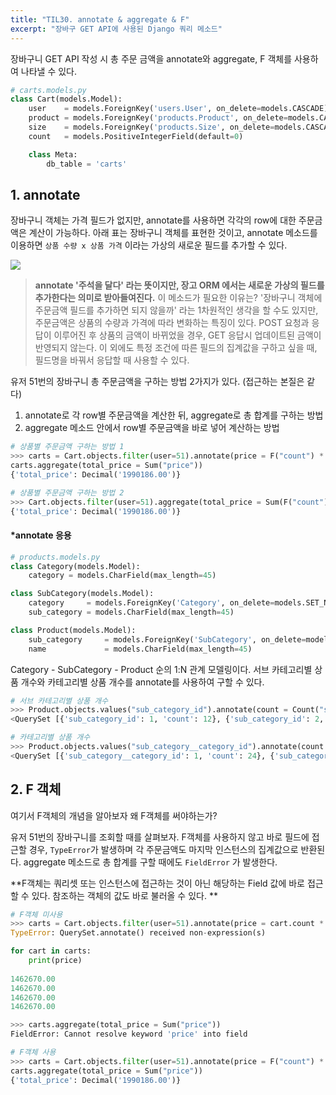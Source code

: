 ```yaml
---
title: "TIL30. annotate & aggregate & F"
excerpt: "장바구 GET API에 사용된 Django 쿼리 메소드"
---
```


장바구니 GET API 작성 시 총 주문 금액을 annotate와 aggregate, F 객체를 사용하여 나타낼 수 있다.


``` python
# carts.models.py
class Cart(models.Model):
    user    = models.ForeignKey('users.User', on_delete=models.CASCADE)
    product = models.ForeignKey('products.Product', on_delete=models.CASCADE)
    size    = models.ForeignKey('products.Size', on_delete=models.CASCADE)
    count   = models.PositiveIntegerField(default=0)

    class Meta:
        db_table = 'carts'
```

## 1. annotate
장바구니 객체는 가격 필드가 없지만, annotate를 사용하면 각각의 row에 대한 주문금액은 계산이 가능하다. 아래 표는 장바구니 객체를 표현한 것이고, annotate 메소드를 이용하면 `상품 수량 x 상품 가격` 이라는 가상의 새로운 필드를 추가할 수 있다.

<img src="https://images.velog.io/images/byoungju1012/post/b6c0c267-fcd9-47cc-8ae2-d68d2664babe/%E1%84%89%E1%85%B3%E1%84%8F%E1%85%B3%E1%84%85%E1%85%B5%E1%86%AB%E1%84%89%E1%85%A3%E1%86%BA%202021-08-09%20%E1%84%8B%E1%85%A9%E1%84%92%E1%85%AE%209.08.11.png">


> **annotate
'주석을 달다' 라는 뜻이지만, 장고 ORM 에서는 새로운 가상의 필드를 추가한다는 의미로 받아들여진다.**
이 메소드가 필요한 이유는?
'장바구니 객체에 주문금액 필드를 추가하면 되지 않을까' 라는 1차원적인 생각을 할 수도 있지만, 주문금액은 상품의 수량과 가격에 따라 변화하는 특징이 있다. POST 요청과 응답이 이루어진 후 상품의 금액이 바뀌었을 경우, GET 응답시 업데이트된 금액이 반영되지 않는다. 
이 외에도 특정 조건에 따른 필드의 집계값을 구하고 싶을 때, 필드명을 바꿔서 응답할 때 사용할 수 있다.

유저 51번의 장바구니 총 주문금액을 구하는 방법 2가지가 있다. (접근하는 본질은 같다)
1) annotate로 각 row별 주문금액을 계산한 뒤, aggregate로 총 합계를 구하는 방법
2) aggregate 메소드 안에서 row별 주문금액을 바로 넣어 계산하는 방법
```python
# 상품별 주문금액 구하는 방법 1
>>> carts = Cart.objects.filter(user=51).annotate(price = F("count") * F("product__price"))
carts.aggregate(total_price = Sum("price"))
{'total_price': Decimal('1990186.00')}

# 상품별 주문금액 구하는 방법 2
>>> Cart.objects.filter(user=51).aggregate(total_price = Sum(F("count")*F("product__price")))
{'total_price': Decimal('1990186.00')}
```

#### *annotate 응용

```python
# products.models.py
class Category(models.Model):
    category = models.CharField(max_length=45)

class SubCategory(models.Model):
    category     = models.ForeignKey('Category', on_delete=models.SET_NULL, null=True)
    sub_category = models.CharField(max_length=45)

class Product(models.Model):
    sub_category     = models.ForeignKey('SubCategory', on_delete=models.SET_NULL, null=True)
    name             = models.CharField(max_length=45)

```
Category - SubCategory - Product 순의 1:N 관계 모델링이다.
서브 카테고리별 상품 개수와 카테고리별 상품 개수를 annotate를 사용하여 구할 수 있다.

```python
# 서브 카테고리별 상품 개수
>>> Product.objects.values("sub_category_id").annotate(count = Count("sub_category"))
<QuerySet [{'sub_category_id': 1, 'count': 12}, {'sub_category_id': 2, 'count': 12}, {'sub_category_id': 3, 'count': 10}, {'sub_category_id': 4, 'count': 10}, {'sub_category_id': 5, 'count': 64}, {'sub_category_id': 6, 'count': 22}]>

# 카테고리별 상품 개수
>>> Product.objects.values("sub_category__category_id").annotate(count = Count("sub_category__category"))
<QuerySet [{'sub_category__category_id': 1, 'count': 24}, {'sub_category__category_id': 2, 'count': 20}, {'sub_category__category_id': 3, 'count': 64}, {'sub_category__category_id': 4, 'count': 22}]>
```
## 2. F 객체
여기서 F객체의 개념을 알아보자
왜 F객체를 써야하는가?

유저 51번의 장바구니를 조회할 때를 살펴보자. 
F객체를 사용하지 않고 바로 필드에 접근할 경우, `TypeError`가 발생하며 각 주문금액도 마지막 인스턴스의 집계값으로 반환된다.
aggregate 메소드로 총 합계를 구할 때에도 `FieldError` 가 발생한다. 

**F객체는 쿼리셋 또는 인스턴스에 접근하는 것이 아닌 해당하는 Field 값에 바로 접근할 수 있다. 참조하는 객체의 값도 바로 불러올 수 있다. **

```python
# F객체 미사용
>>> carts = Cart.objects.filter(user=51).annotate(price = cart.count * cart.product.price)
TypeError: QuerySet.annotate() received non-expression(s)

for cart in carts:
	print(price)
    
1462670.00
1462670.00
1462670.00
1462670.00

>>> carts.aggregate(total_price = Sum("price"))
FieldError: Cannot resolve keyword 'price' into field

# F객체 사용
>>> carts = Cart.objects.filter(user=51).annotate(price = F("count") * F("product__price"))
carts.aggregate(total_price = Sum("price"))
{'total_price': Decimal('1990186.00')}
```

